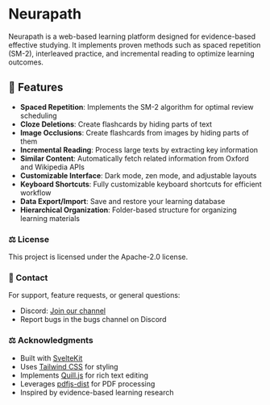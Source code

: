 # Neurapath

Neurapath is a web-based learning platform designed for evidence-based effective studying. It implements proven methods such as spaced repetition (SM-2), interleaved practice, and incremental reading to optimize learning outcomes.

## 🚀 Features

- **Spaced Repetition**: Implements the SM-2 algorithm for optimal review scheduling
- **Cloze Deletions**: Create flashcards by hiding parts of text
- **Image Occlusions**: Create flashcards from images by hiding parts of them
- **Incremental Reading**: Process large texts by extracting key information
- **Similar Content**: Automatically fetch related information from Oxford and Wikipedia APIs
- **Customizable Interface**: Dark mode, zen mode, and adjustable layouts
- **Keyboard Shortcuts**: Fully customizable keyboard shortcuts for efficient workflow
- **Data Export/Import**: Save and restore your learning database
- **Hierarchical Organization**: Folder-based structure for organizing learning materials

### ⚖️ License

This project is licensed under the Apache-2.0 license.

### 💬 Contact

For support, feature requests, or general questions:

- Discord: [Join our channel](https://discord.gg/2xkMPmcGZh)
- Report bugs in the bugs channel on Discord

### ⚖️ Acknowledgments

- Built with [SvelteKit](https://kit.svelte.dev/)
- Uses [Tailwind CSS](https://tailwindcss.com/) for styling
- Implements [Quill.js](https://quilljs.com/) for rich text editing
- Leverages [pdfjs-dist](https://mozilla.github.io/pdf.js/) for PDF processing
- Inspired by evidence-based learning research
